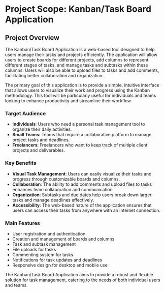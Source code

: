 # Project Scope: Kanban/Task Board Application

## Project Overview

The Kanban/Task Board Application is a web-based tool designed to help users manage their tasks and projects efficiently. The application will allow users to create boards for different projects, add columns to represent different stages of tasks, and manage tasks and subtasks within these columns. Users will also be able to upload files to tasks and add comments, facilitating better collaboration and organization.

The primary goal of this application is to provide a simple, intuitive interface that allows users to visualize their work and progress using the Kanban methodology. This tool will be particularly useful for individuals and teams looking to enhance productivity and streamline their workflow.

### Target Audience

- **Individuals**: Users who need a personal task management tool to organize their daily activities.
- **Small Teams**: Teams that require a collaborative platform to manage project tasks and deadlines.
- **Freelancers**: Freelancers who want to keep track of multiple client projects and deliverables.

### Key Benefits

- **Visual Task Management**: Users can easily visualize their tasks and progress through customizable boards and columns.
- **Collaboration**: The ability to add comments and upload files to tasks enhances team collaboration and communication.
- **Organization**: Subtasks and due dates help users break down larger tasks and manage deadlines effectively.
- **Accessibility**: The web-based nature of the application ensures that users can access their tasks from anywhere with an internet connection.

### Main Features

- User registration and authentication
- Creation and management of boards and columns
- Task and subtask management
- File uploads for tasks
- Commenting system for tasks
- Notifications for task updates and deadlines
- Responsive design for desktop and mobile use

The Kanban/Task Board Application aims to provide a robust and flexible solution for task management, catering to the needs of both individual users and teams.

